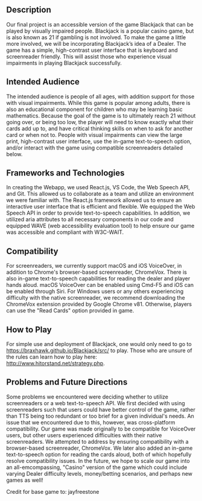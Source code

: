 ## Description
Our final project is an accessible version of the game Blackjack that can be played by visually impaired people. Blackjack is a popular casino game, but is also known as 21 if gambling is not involved. To make the game a little more involved, we will be incorporating Blackjack’s idea of a Dealer. The game has a simple, high-contrast user interface that is keyboard and screenreader friendly. This will assist those who experience visual impairments in playing Blackjack successfully.

## Intended Audience
The intended audience is people of all ages, with addition support for those with visual impairments. While this game is popular among adults, there is also an educational component for children who may be learning basic mathematics. Because the goal of the game is to ultimately reach 21 without going over, or being too low, the player will need to know exactly what their cards add up to, and have critical thinking skills on when to ask for another card or when not to. People with visual impairments can view the large print, high-contrast user interface, use the in-game text-to-speech option, and/or interact with the game using compatible screenreaders detailed below. 

## Frameworks and Technologies
In creating the Webapp, we used React.js, VS Code, the Web Speech API, and Git. This allowed us to collaborate as a team and utilize an environment we were familiar with. The React.js framework allowed us to ensure an interactive user interface that is efficient and flexible. We equipped the Web Speech API in order to provide text-to-speech capabilities. In addition, we utilized aria attributes to all necessary components in our code and equipped WAVE (web accessibility evaluation tool) to help ensure our game was accessible and compliant with W3C-WAIT.

## Compatibility
For screenreaders, we currently support macOS and iOS VoiceOver, in addition to Chrome's browser-based screenreader, ChromeVox. There is also in-game text-to-speech capabilities for reading the dealer and player hands aloud. macOS VoiceOver can be enabled using Cmd-F5 and iOS can be enabled through Siri. For Windows users or any others experiencing difficulty with the native screenreader, we recommend downloading the ChromeVox extension provided by Google Chrome v81. Otherwise, players can use the "Read Cards" option provided in game. 

## How to Play
For simple use and deployment of Blackjack, one would only need to go to https://braxhawk.github.io/Blackjack/src/ to play. Those who are unsure of the rules can learn how to play here: http://www.hitorstand.net/strategy.php.

## Problems and Future Directions
Some problems we encountered were deciding whether to utilize screenreaders or a web text-to-speech API. We first decided with using screenreaders such that users could have better control of the game, rather than TTS being too redundant or too brief for a given individual's needs. An issue that we encountered due to this, however, was cross-platform compatibility. Our game was made originally to be compatible for VoiceOver users, but other users experienced difficulties with their native screenreaders. We attempted to address by ensuring compatibility with a browser-based screenreader, ChromeVox. We later also added an in-game text-to-speech option for reading the cards aloud, both of which hopefully resolve compatibility issues. In the future, we hope to scale our game into an all-emcompassing, "Casino" version of the game which could include varying Dealer difficulty levels, money/betting scenarios, and perhaps new games as well!


Credit for base game to: jayfreestone
